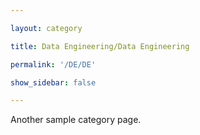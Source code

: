 ```yaml
---

layout: category

title: Data Engineering/Data Engineering

permalink: '/DE/DE'

show_sidebar: false

---
```


Another sample category page.
